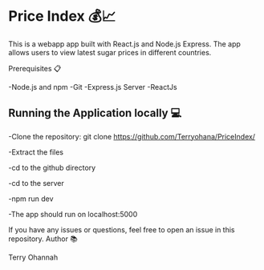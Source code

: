 # Price Index 💰📈

This is a webapp app built with React.js and Node.js Express. The app allows users to view latest sugar prices in different countries.

Prerequisites 📋

   -Node.js and npm 
   -Git
   -Express.js Server
   -ReactJs

## Running the Application locally 💻

   -Clone the repository: git clone https://github.com/Terryohana/PriceIndex/
   
   -Extract the files 
   
   -cd to the github directory
  
   -cd to the server 
    
   -npm run dev
   
   -The app should run on localhost:5000
   
 

If you have any issues or questions, feel free to open an issue in this repository.
Author 📚

Terry Ohannah
